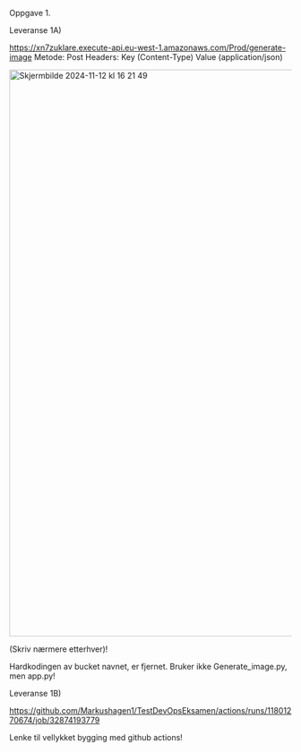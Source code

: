 Oppgave 1.

Leveranse 1A)

https://xn7zuklare.execute-api.eu-west-1.amazonaws.com/Prod/generate-image
Metode: Post
Headers: Key (Content-Type) Value (application/json)

<img width="1013" alt="Skjermbilde 2024-11-12 kl  16 21 49" src="https://github.com/user-attachments/assets/30148d8a-8de5-4e09-b6e0-5542a33d8bd8">

(Skriv nærmere etterhver)!

Hardkodingen av bucket navnet, er fjernet. Bruker ikke Generate_image.py, men app.py!


Leveranse 1B)

https://github.com/Markushagen1/TestDevOpsEksamen/actions/runs/11801270674/job/32874193779

Lenke til vellykket bygging med github actions!

